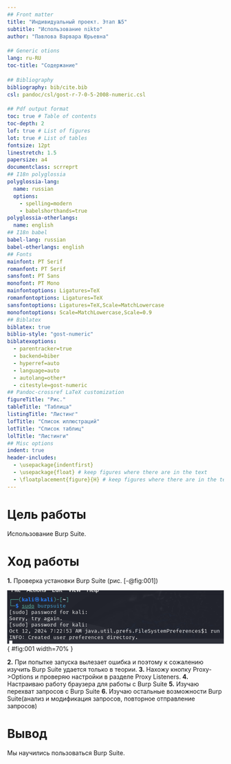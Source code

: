 ```yaml
---
## Front matter
title: "Индивидуальный проект. Этап №5"
subtitle: "Использование nikto"
author: "Павлова Варвара Юрьевна"

## Generic otions
lang: ru-RU
toc-title: "Содержание"

## Bibliography
bibliography: bib/cite.bib
csl: pandoc/csl/gost-r-7-0-5-2008-numeric.csl

## Pdf output format
toc: true # Table of contents
toc-depth: 2
lof: true # List of figures
lot: true # List of tables
fontsize: 12pt
linestretch: 1.5
papersize: a4
documentclass: scrreprt
## I18n polyglossia
polyglossia-lang:
  name: russian
  options:
	- spelling=modern
	- babelshorthands=true
polyglossia-otherlangs:
  name: english
## I18n babel
babel-lang: russian
babel-otherlangs: english
## Fonts
mainfont: PT Serif
romanfont: PT Serif
sansfont: PT Sans
monofont: PT Mono
mainfontoptions: Ligatures=TeX
romanfontoptions: Ligatures=TeX
sansfontoptions: Ligatures=TeX,Scale=MatchLowercase
monofontoptions: Scale=MatchLowercase,Scale=0.9
## Biblatex
biblatex: true
biblio-style: "gost-numeric"
biblatexoptions:
  - parentracker=true
  - backend=biber
  - hyperref=auto
  - language=auto
  - autolang=other*
  - citestyle=gost-numeric
## Pandoc-crossref LaTeX customization
figureTitle: "Рис."
tableTitle: "Таблица"
listingTitle: "Листинг"
lofTitle: "Список иллюстраций"
lotTitle: "Список таблиц"
lolTitle: "Листинги"
## Misc options
indent: true
header-includes:
  - \usepackage{indentfirst}
  - \usepackage{float} # keep figures where there are in the text
  - \floatplacement{figure}{H} # keep figures where there are in the text
---
```


# Цель работы

Использование Burp Suite.

# Ход работы

**1.** Проверка установки Burp Suite (рис. [-@fig:001])

![Установка](image/1.png){ #fig:001 width=70% }

**2.** При попытке запуска вылезает ошибка и поэтому к сожалению изучить Burp Suite удается только в теории.
**3.** Нахожу кнопку Proxy->Options и проверяю настройки в разделе Proxy Listeners. 
**4.** Настраиваю работу браузера для работы с Burp Suite 
**5.** Изучаю перехват запросов с Burp Suite 
**6.** Изучаю остальные возможности Burp Suite(анализ и модификация запросов, повторное отправление запросов)

# Вывод

Мы научились пользоваться Burp Suite.